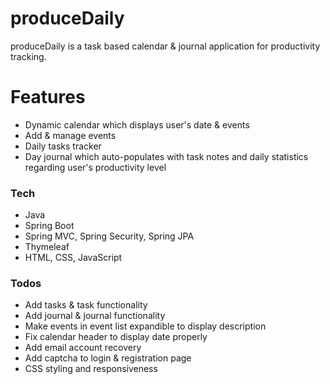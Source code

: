 # produceDaily

produceDaily is a task based calendar & journal application for productivity tracking.


# Features

  - Dynamic calendar which displays user's date & events 
  - Add & manage events 
  - Daily tasks tracker 
  - Day journal which auto-populates with task notes and daily statistics regarding user's productivity level








### Tech

* Java
* Spring Boot
* Spring MVC, Spring Security, Spring JPA
* Thymeleaf
* HTML, CSS, JavaScript

### Todos

 - Add tasks & task functionality
 - Add journal & journal functionality
 - Make events in event list expandible to display description
 - Fix calendar header to display date properly
 - Add email account recovery
 - Add captcha to login & registration page
 - CSS styling and responsiveness

